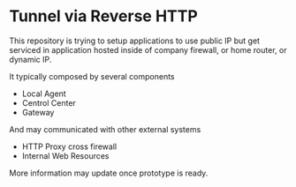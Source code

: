 # Tunnel via Reverse HTTP #

This repository is trying to setup applications to use public IP but get serviced in application hosted inside of company firewall, or home router, or dynamic IP.

It typically composed by several components
- Local Agent
- Centrol Center
- Gateway

And may communicated with other external systems
- HTTP Proxy cross firewall
- Internal Web Resources

More information may update once prototype is ready.
